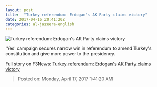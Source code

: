 ```yaml
---
layout: post
title:  "Turkey referendum: Erdogan's AK Party claims victory"
date: 2017-04-16 20:41:20Z
categories: al-jazeera-english
---
```


![Turkey referendum: Erdogan's AK Party claims victory](http://www.aljazeera.com/mritems/Images/2017/4/16/7bbdade82588442b86e932b3cd81cec5_18.jpg)

'Yes' campaign secures narrow win in referendum to amend Turkey's constitution and give more power to the presidency.


Full story on F3News: [Turkey referendum: Erdogan's AK Party claims victory](http://www.f3nws.com/n/QsDqtB)

> Posted on: Monday, April 17, 2017 1:41:20 AM
